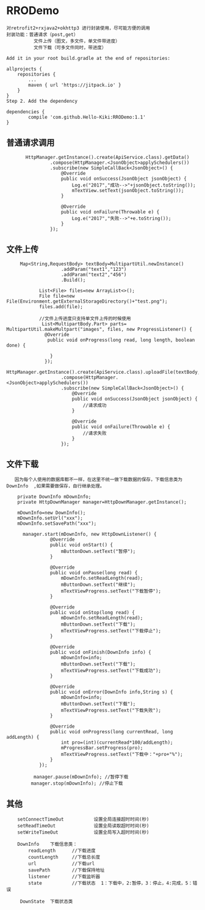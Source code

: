 # RRODemo

    对retrofit2+rxjava2+okhttp3 进行封装使用，尽可能方便的调用
    封装功能：普通请求（post,get）
              文件上传（图文，多文件，单文件带进度）
              文件下载（可多文件同时，带进度）

    Add it in your root build.gradle at the end of repositories:

	allprojects {
		repositories {
			...
			maven { url 'https://jitpack.io' }
		}
	}
    Step 2. Add the dependency

	dependencies {
	        compile 'com.github.Hello-Kiki:RRODemo:1.1'
	}


## 普通请求调用

           HttpManager.getInstance().create(ApiService.class).getData()
                    .compose(HttpManager.<JsonObject>applySchedulers())
                    .subscribe(new SimpleCallBack<JsonObject>() {
                        @Override
                        public void onSuccess(JsonObject jsonObject) {
                            Log.e("2017","成功-->"+jsonObject.toString());
                            mTextView.setText(jsonObject.toString());
                        }

                        @Override
                        public void onFailure(Throwable e) {
                            Log.e("2017","失败-->"+e.toString());
                        }
                    });


## 文件上传

         Map<String,RequestBody> textBody=MultipartUtil.newInstance()
                        .addParam("text1","123")
                        .addParam("text2","456")
                        .Build();

                List<File> files=new ArrayList<>();
                File file=new File(Environment.getExternalStorageDirectory()+"test.png");
                files.add(file);

                //文件上传进度只支持单文件上传的时候使用
                 List<MultipartBody.Part> parts= MultipartUtil.makeMultpart("images", files, new ProgressListener() {
                  @Override
                   public void onProgress(long read, long length, boolean done) {

                    }
                  });
                HttpManager.getInstance().create(ApiService.class).uploadFile(textBody,parts)
                        .compose(HttpManager.<JsonObject>applySchedulers())
                        .subscribe(new SimpleCallBack<JsonObject>() {
                            @Override
                            public void onSuccess(JsonObject jsonObject) {
                                //请求成功
                            }

                            @Override
                            public void onFailure(Throwable e) {
                                //请求失败
                            }
                        });

 ## 文件下载

       因为每个人使用的数据库都不一样，在这里不统一做下载数据的保存，下载信息类为  DownInfo  ,如果需要做保存，自行继承处理。

        private DownInfo mDownInfo;
        private HttpDownManager manager=HttpDownManager.getInstance();

        mDownInfo=new DownInfo();
        mDownInfo.setUrl("xxx");
        mDownInfo.setSavePath("xxx");

          manager.start(mDownInfo, new HttpDownListener() {
                    @Override
                    public void onStart() {
                        mButtonDown.setText("暂停");
                    }

                    @Override
                    public void onPause(long read) {
                        mDownInfo.setReadLength(read);
                        mButtonDown.setText("继续");
                        mTextViewProgress.setText("下载暂停");
                    }

                    @Override
                    public void onStop(long read) {
                        mDownInfo.setReadLength(read);
                        mButtonDown.setText("下载");
                        mTextViewProgress.setText("下载停止");
                    }

                    @Override
                    public void onFinish(DownInfo info) {
                        mDownInfo=info;
                        mButtonDown.setText("下载");
                        mTextViewProgress.setText("下载成功");
                    }

                    @Override
                    public void onError(DownInfo info,String s) {
                        mDownInfo=info;
                        mButtonDown.setText("下载");
                        mTextViewProgress.setText("下载失败");
                    }

                    @Override
                    public void onProgress(long currentRead, long addLength) {
                        int pro=(int)(currentRead*100/addLength);
                        mProgressBar.setProgress(pro);
                        mTextViewProgress.setText("下载中："+pro+"%");
                    }
                });

              manager.pause(mDownInfo); //暂停下载
             manager.stop(mDownInfo); //停止下载



 ## 其他
        setConnectTimeOut           设置全局连接超时时间(秒)
        setReadTimeOut              设置全局读取超时时间(秒)
        setWriteTimeOut             设置全局写入超时时间(秒)

        DownInfo    下载信息类：
            readLength      //下载进度
            countLength     //下载总长度
            url             //下载url
            savePath        //下载保持地址
            listener        //下载监听器
            state           //下载状态  1：下载中，2:暂停，3：停止，4:完成，5：错误

         DownState  下载状态类
